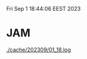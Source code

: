 Fri Sep  1 18:44:06 EEST 2023
# JAM
<a href='./cache/202309/01_18.log'>./cache/202309/01_18.log</a>
